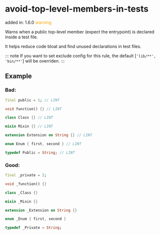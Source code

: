 # avoid-top-level-members-in-tests
added in: 1.6.0 <span style="color: orange">warning</span>

Warns when a public top-level member (expect the entrypoint) is declared inside a test file.

It helps reduce code bloat and find unused declarations in test files.

::: note
If you want to set exclude config for this rule, the default [`'lib/**', 'bin/**'`] will be overriden.
:::

## Example
### Bad:
```dart
final public = 1; // LINT

void function() {} // LINT

class Class {} // LINT

mixin Mixin {} // LINT

extension Extension on String {} // LINT

enum Enum { first, second } // LINT

typedef Public = String; // LINT
```
### Good:
```dart
final _private = 2;

void _function() {}

class _Class {}

mixin _Mixin {}

extension _Extension on String {}

enum _Enum { first, second }

typedef _Private = String;
```
